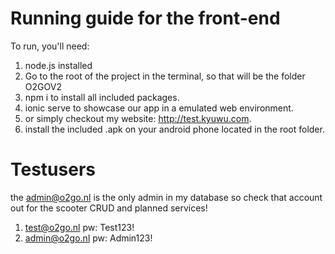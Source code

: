 # Running guide for the front-end
To run, you'll need:<br>
1. node.js installed
2. Go to the root of the project in the terminal, so that will be the folder O2GOV2 <br>
3. npm i to install all included packages.
4. ionic serve to showcase our app in a emulated web environment.
5. or simply checkout my website: http://test.kyuwu.com.
6. install the included .apk on your android phone located in the root folder.

# Testusers
the admin@o2go.nl is the only admin in my database so check that account out for the scooter CRUD and planned services!

1. test@o2go.nl pw: Test123!
2. admin@o2go.nl pw: Admin123!